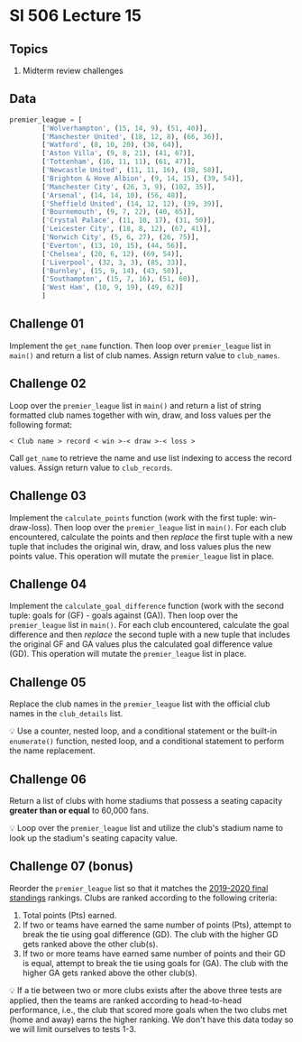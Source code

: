 # SI 506 Lecture 15

## Topics

1. Midterm review challenges

## Data

```python
premier_league = [
        ['Wolverhampton', (15, 14, 9), (51, 40)],
        ['Manchester United', (18, 12, 8), (66, 36)],
        ['Watford', (8, 10, 20), (36, 64)],
        ['Aston Villa', (9, 8, 21), (41, 67)],
        ['Tottenham', (16, 11, 11), (61, 47)],
        ['Newcastle United', (11, 11, 16), (38, 58)],
        ['Brighton & Hove Albion', (9, 14, 15), (39, 54)],
        ['Manchester City', (26, 3, 9), (102, 35)],
        ['Arsenal', (14, 14, 10), (56, 48)],
        ['Sheffield United', (14, 12, 12), (39, 39)],
        ['Bournemouth', (9, 7, 22), (40, 65)],
        ['Crystal Palace', (11, 10, 17), (31, 50)],
        ['Leicester City', (18, 8, 12), (67, 41)],
        ['Norwich City', (5, 6, 27), (26, 75)],
        ['Everton', (13, 10, 15), (44, 56)],
        ['Chelsea', (20, 6, 12), (69, 54)],
        ['Liverpool', (32, 3, 3), (85, 33)],
        ['Burnley', (15, 9, 14), (43, 50)],
        ['Southampton', (15, 7, 16), (51, 60)],
        ['West Ham', (10, 9, 19), (49, 62)]
        ]
```

## Challenge 01

Implement the `get_name` function. Then loop over `premier_league` list in `main()` and return
a list of club names. Assign return value to `club_names`.

## Challenge 02

Loop over the `premier_league` list in `main()` and return a list of string formatted club
names together with win, draw, and loss values per the following format:

`< Club name > record < win >-< draw >-< loss >`

Call `get_name` to retrieve the name and use list indexing to access the record values. Assign
return value to `club_records`.

## Challenge 03

Implement the `calculate_points` function (work with the first tuple: win-draw-loss). Then loop over
the `premier_league` list in `main()`. For each club encountered, calculate the points and then
_replace_ the first tuple with a new tuple that includes the original win, draw, and loss values
plus the new points value. This operation will mutate the `premier_league` list in place.

## Challenge 04

Implement the `calculate_goal_difference` function (work with the second tuple: goals for (GF) -
goals against (GA)). Then loop over the `premier_league` list in `main()`. For each club
encountered, calculate the goal difference and then _replace_ the second tuple with a new tuple
that includes the original GF and GA values plus the calculated goal difference value (GD). This
operation will mutate the `premier_league` list in place.

## Challenge 05

Replace the club names in the `premier_league` list with the official club names in the
`club_details` list.

:bulb: Use a counter, nested loop, and a conditional statement or the built-in `enumerate()`
function, nested loop, and a conditional statement to perform the name replacement.

## Challenge 06

Return a list of clubs with home stadiums that possess a seating capacity __greater than or equal__
to 60,000 fans.

:bulb: Loop over the `premier_league` list and utilize the club's stadium name to look up the
stadium's seating capacity value.

## Challenge 07 (bonus)

Reorder the `premier_league` list so that it matches the
[2019-2020 final standings](https://bit.ly/3nDkdvw) rankings. Clubs are ranked according to the
following criteria:

1. Total points (Pts) earned.
2. If two or teams have earned the same number of points (Pts), attempt to break the tie using goal
   difference (GD). The club with the higher GD gets ranked above the other club(s).
3. If two or more teams have earned same number of points and their GD is equal, attempt to break
   the tie using goals for (GA). The club with the higher GA gets ranked above the other club(s).

:bulb: If a tie between two or more clubs exists after the above three tests are applied, then the
teams are ranked according to head-to-head performance, i.e., the club that scored more goals when
the two clubs met (home and away) earns the higher ranking. We don't have this data today so we
will limit ourselves to tests 1-3.
